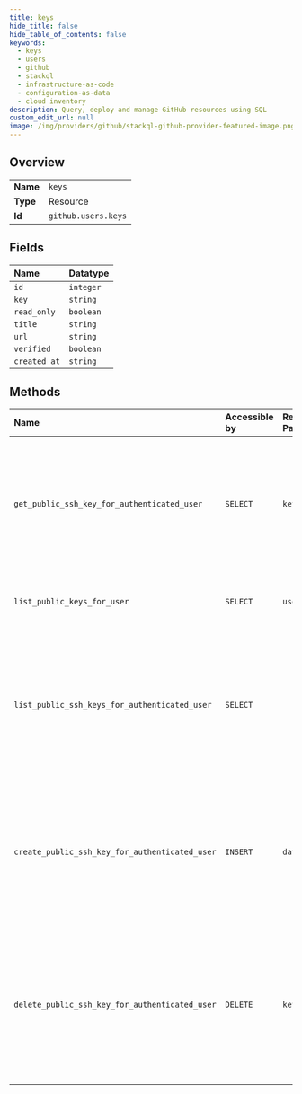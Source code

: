 ```yaml
---
title: keys
hide_title: false
hide_table_of_contents: false
keywords:
  - keys
  - users
  - github    
  - stackql
  - infrastructure-as-code
  - configuration-as-data
  - cloud inventory
description: Query, deploy and manage GitHub resources using SQL
custom_edit_url: null
image: /img/providers/github/stackql-github-provider-featured-image.png
---
```

  
    

## Overview
<table><tbody>
<tr><td><b>Name</b></td><td><code>keys</code></td></tr>
<tr><td><b>Type</b></td><td>Resource</td></tr>
<tr><td><b>Id</b></td><td><code>github.users.keys</code></td></tr>
</tbody></table>

## Fields
| Name | Datatype |
|:-----|:---------|
| `id` | `integer` |
| `key` | `string` |
| `read_only` | `boolean` |
| `title` | `string` |
| `url` | `string` |
| `verified` | `boolean` |
| `created_at` | `string` |
## Methods
| Name | Accessible by | Required Params | Description |
|:-----|:--------------|:----------------|:------------|
| `get_public_ssh_key_for_authenticated_user` | `SELECT` | `key_id` | View extended details for a single public SSH key. Requires that you are authenticated via Basic Auth or via OAuth with at least `read:public_key` [scope](https://docs.github.com/apps/building-oauth-apps/understanding-scopes-for-oauth-apps/). |
| `list_public_keys_for_user` | `SELECT` | `username` | Lists the _verified_ public SSH keys for a user. This is accessible by anyone. |
| `list_public_ssh_keys_for_authenticated_user` | `SELECT` |  | Lists the public SSH keys for the authenticated user's GitHub account. Requires that you are authenticated via Basic Auth or via OAuth with at least `read:public_key` [scope](https://docs.github.com/apps/building-oauth-apps/understanding-scopes-for-oauth-apps/). |
| `create_public_ssh_key_for_authenticated_user` | `INSERT` | `data__key` | Adds a public SSH key to the authenticated user's GitHub account. Requires that you are authenticated via Basic Auth, or OAuth with at least `write:public_key` [scope](https://docs.github.com/apps/building-oauth-apps/understanding-scopes-for-oauth-apps/). |
| `delete_public_ssh_key_for_authenticated_user` | `DELETE` | `key_id` | Removes a public SSH key from the authenticated user's GitHub account. Requires that you are authenticated via Basic Auth or via OAuth with at least `admin:public_key` [scope](https://docs.github.com/apps/building-oauth-apps/understanding-scopes-for-oauth-apps/). |
